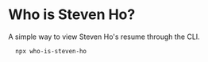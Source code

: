 # Who is Steven Ho?

A simple way to view Steven Ho's resume through the CLI.

```
  npx who-is-steven-ho
```
